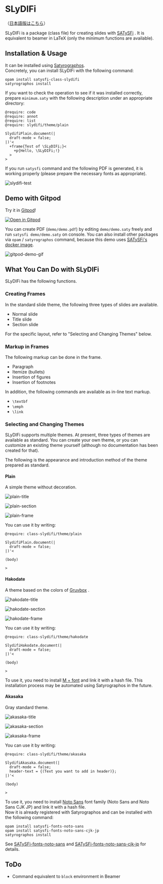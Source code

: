 # SLyDIFi

（[日本語版はこちら](README.md)）

SLyDIFi is a package (class file) for creating slides with [SATySFi](https://github.com/gfngfn/SATySFi) . It is equivalent to beamer in LaTeX (only the minimum functions are available).

## Installation & Usage

It can be installed using [Satyrographos](https://github.com/gfngfn/SATySFi/wiki/Satyrographos).<br>Concretely, you can install SLyDIFi with the following command:

```
opam install satysfi-class-slydifi
satyrographos install
```

If you want to check the operation to see if it was installed correctly, prepare `minimum.saty` with the following description under an appropriate directory:

```
@require: code
@require: annot
@require: list
@require: slydifi/theme/plain

SlydifiPlain.document(|
  draft-mode = false;
|)'<
  +frame{Test of \SLyDIFi;}<
    +p{Hello, \SLyDIFi;!}
  >
>
```

If you run `satysfi` command and the following PDF is generated, it is working properly (please prepare the necessary fonts as appropriate).

![slydifi-test](https://github.com/monaqa/slydifi/blob/i18n/fig/slydifi-test.jpg?raw=true)

## Demo with Gitpod

Try it in [Gitpod](https://gitpod.io)!

[![Open in Gitpod](https://gitpod.io/button/open-in-gitpod.svg)](https://gitpod.io/#https://github.com/monaqa/slydifi)

You can create PDF (`demo/demo.pdf`) by editing `demo/demo.saty` freely and run `satysfi demo/demo.saty` on console.
You can also install other packages via `opam` / `satyrographos` command, because this demo uses [SATySFi's docker image](https://github.com/amutake/satysfi-docker).

![gitpod-demo-gif](https://user-images.githubusercontent.com/48883418/93006630-8d70c200-f599-11ea-8777-d3d5afbacf25.gif)

## What You Can Do with SLyDIFi

SLyDIFi has the following functions.

### Creating Frames

In the standard slide theme, the following three types of slides are available.

- Normal slide
- Title slide
- Section slide

For the specific layout, refer to "Selecting and Changing Themes" below.

### Markup in Frames

The following markup can be done in the frame.

- Paragraph
- Itemize (bullets)
- Insertion of figures
- Insertion of footnotes

In addition, the following commands are available as in-line text markup.

- `\textbf`
- `\emph`
- `\link`

### Selecting and Changing Themes

SLyDIFi supports multiple themes. At present, three types of themes are available as standard. You can create your own theme, or you can customize an existing theme yourself (although no documentation has been created for that).

The following is the appearance and introduction method of the theme prepared as standard.

#### Plain

A simple theme without decoration.

![plain-title](fig/plain-title.jpg)

![plain-section](fig/plain-section.jpg)

![plain-frame](fig/plain-frame.jpg)

You can use it by writing:

```
@require: class-slydifi/theme/plain

SlydifiPlain.document(|
  draft-mode = false;
|)'<

(body)

>
```

#### Hakodate

A theme based on the colors of [Gruvbox](https://github.com/gruvbox-community/gruvbox) .

![hakodate-title](fig/hakodate-title.jpg)

![hakodate-section](fig/hakodate-section.jpg)

![hakodate-frame](fig/hakodate-frame.jpg)

You can use it by writing:

```
@require: class-slydifi/theme/hakodate

SlydifiHakodate.document(|
  draft-mode = false;
|)'<

(body)

>
```

To use it, you need to install [M + font](https://mplus-fonts.osdn.jp/about.html) and link it with a hash file. This installation process may be automated using Satyrographos in the future.

#### Akasaka

Gray standard theme.

![akasaka-title](fig/akasaka-title.jpg)

![akasaka-section](fig/akasaka-section.jpg)

![akasaka-frame](fig/akasaka-frame.jpg)

You can use it by writing:

```
@require: class-slydifi/theme/akasaka

SlydifiAkasaka.document(|
  draft-mode = false;
  header-text = {(Text you want to add in header)};
|)'<

(body)

>
```

To use it, you need to install [Noto Sans](https://www.google.com/get/noto/) font family (Noto Sans and Noto Sans CJK JP) and link it with a hash file.<br>Now it is already registered with Satyrographos and can be installed with the following command:

```
opam install satysfi-fonts-noto-sans
opam install satysfi-fonts-noto-sans-cjk-jp
satyrographos install
```

See
[SATySFi-fonts-noto-sans](https://github.com/zeptometer/SATySFi-fonts-noto-sans)
and
[SATySFi-fonts-noto-sans-cjk-jp](https://github.com/zeptometer/SATySFi-fonts-noto-sans-cjk-jp)
for details.

## ToDo

- Command equivalent to `block` environment in Beamer
